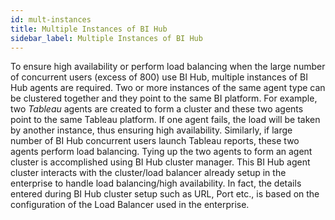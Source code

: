 ```yaml
---
id: mult-instances
title: Multiple Instances of BI Hub
sidebar_label: Multiple Instances of BI Hub
---
```


To ensure high availability or perform load balancing when the large number of concurrent users (excess of 800) use BI Hub, multiple instances of BI Hub agents are required. Two or more instances of the same agent type can be clustered together and they point to the same BI
platform. 
For example, two *Tableau* agents are created to form a cluster and these two agents point to the same Tableau platform. If one agent fails, the load will be taken by another instance, thus ensuring high availability. 
Similarly, if large number of BI Hub concurrent users launch Tableau reports, these two agents perform load balancing. Tying up the two agents to form an agent cluster is accomplished using BI Hub cluster manager. This BI Hub agent cluster interacts with the cluster/load balancer already setup in the enterprise to handle load balancing/high availability. In fact, the details entered during BI Hub cluster setup such as URL, Port etc., is based on the configuration of
the Load Balancer used in the enterprise.
